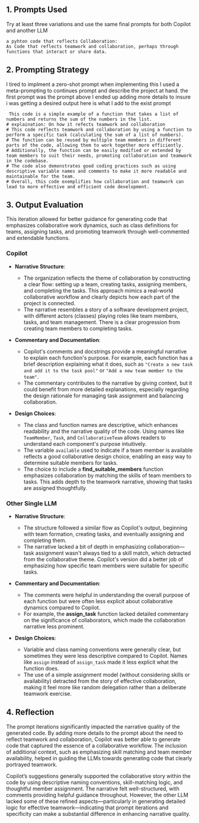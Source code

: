 ## 1. Prompts Used

Try at least three variations and use the same final prompts for both Copilot and another LLM

```
a pyhton code that reflects Collaboration: 
As Code that reflects teamwork and collaboration, perhaps through functions that interact or share data.
```

## 2. Prompting Strategy

I tired to implment a zero-shot prompt when implementing this I used a meta-prompting to continues prompt and describe the project at hand. the first prompt was the prompt above I ended up adding more details to insure i was getting a desired output 
here is what I add to the exist prompt 

```
 This code is a simple example of a function that takes a list of numbers and returns the sum of the numbers in the list.
# explaination: On how it refects teamwork and collaboration
# This code reflects teamwork and collaboration by using a function to perform a specific task (calculating the sum of a list of numbers).
# The function can be reused by multiple team members in different parts of the code, allowing them to work together more efficiently.
# Additionally, the function can be easily modified or extended by team members to suit their needs, promoting collaboration and teamwork in the codebase.
# The code also demonstrates good coding practices such as using descriptive variable names and comments to make it more readable and maintainable for the team.
# Overall, this code exemplifies how collaboration and teamwork can lead to more effective and efficient code development.
```

## 3. Output Evaluation

This iteration allowed for better guidance for generating code that emphasizes collaborative work dynamics, such as class definitions for teams, assigning tasks, and promoting teamwork through well-commented and extendable functions.

### Copilot

- **Narrative Structure**:
  - The organization reflects the theme of collaboration by constructing a clear flow: setting up a team, creating tasks, assigning members, and completing the tasks. This approach mimics a real-world collaborative workflow and clearly depicts how each part of the project is connected.
  - The narrative resembles a story of a software development project, with different actors (classes) playing roles like team members, tasks, and team management. There is a clear progression from creating team members to completing tasks.

- **Commentary and Documentation**:
  - Copilot's comments and docstrings provide a meaningful narrative to explain each function's purpose. For example, each function has a brief description explaining what it does, such as `"Create a new task and add it to the task pool"` or `"Add a new team member to the team"`.
  - The commentary contributes to the narrative by giving context, but it could benefit from more detailed explanations, especially regarding the design rationale for managing task assignment and balancing collaboration.

- **Design Choices**:
  - The class and function names are descriptive, which enhances readability and the narrative quality of the code. Using names like `TeamMember`, `Task`, and `CollaborativeTeam` allows readers to understand each component's purpose intuitively.
  - The variable `available` used to indicate if a team member is available reflects a good collaborative design choice, enabling an easy way to determine suitable members for tasks.
  - The choice to include a **find_suitable_members** function emphasizes collaboration by matching the skills of team members to tasks. This adds depth to the teamwork narrative, showing that tasks are assigned thoughtfully.

### Other Single LLM

- **Narrative Structure**:
  - The structure followed a similar flow as Copilot's output, beginning with team formation, creating tasks, and eventually assigning and completing them.
  - The narrative lacked a bit of depth in emphasizing collaboration—task assignment wasn't always tied to a skill match, which detracted from the collaborative theme. Copilot's version did a better job of emphasizing how specific team members were suitable for specific tasks.

- **Commentary and Documentation**:
  - The comments were helpful in understanding the overall purpose of each function but were often less explicit about collaborative dynamics compared to Copilot.
  - For example, the **assign_task** function lacked detailed commentary on the significance of collaborators, which made the collaboration narrative less prominent.

- **Design Choices**:
  - Variable and class naming conventions were generally clear, but sometimes they were less descriptive compared to Copilot. Names like `assign` instead of `assign_task` made it less explicit what the function does.
  - The use of a simple assignment model (without considering skills or availability) detracted from the story of effective collaboration, making it feel more like random delegation rather than a deliberate teamwork exercise.

## 4. Reflection

The prompt iterations significantly impacted the narrative quality of the generated code. By adding more details to the prompt about the need to reflect teamwork and collaboration, Copilot was better able to generate code that captured the essence of a collaborative workflow. The inclusion of additional context, such as emphasizing skill matching and team member availability, helped in guiding the LLMs towards generating code that clearly portrayed teamwork.

Copilot’s suggestions generally supported the collaborative story within the code by using descriptive naming conventions, skill-matching logic, and thoughtful member assignment. The narrative felt well-structured, with comments providing helpful guidance throughout. However, the other LLM lacked some of these refined aspects—particularly in generating detailed logic for effective teamwork—indicating that prompt iterations and specificity can make a substantial difference in enhancing narrative quality.
